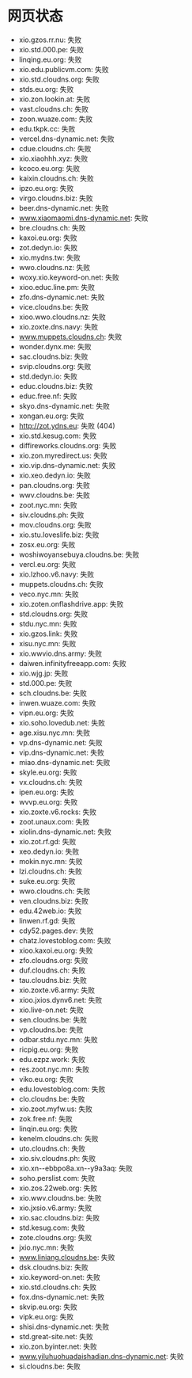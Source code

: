 # 网页状态
- xio.gzos.rr.nu: 失败
- xio.std.000.pe: 失败
- linqing.eu.org: 失败
- xio.edu.publicvm.com: 失败
- xio.std.cloudns.org: 失败
- stds.eu.org: 失败
- xio.zon.lookin.at: 失败
- vast.cloudns.ch: 失败
- zoon.wuaze.com: 失败
- edu.tkpk.cc: 失败
- vercel.dns-dynamic.net: 失败
- cdue.cloudns.ch: 失败
- xio.xiaohhh.xyz: 失败
- kcoco.eu.org: 失败
- kaixin.cloudns.ch: 失败
- ipzo.eu.org: 失败
- virgo.cloudns.biz: 失败
- beer.dns-dynamic.net: 失败
- www.xiaomaomi.dns-dynamic.net: 失败
- bre.cloudns.ch: 失败
- kaxoi.eu.org: 失败
- zot.dedyn.io: 失败
- xio.mydns.tw: 失败
- wwo.cloudns.nz: 失败
- woxy.xio.keyword-on.net: 失败
- xioo.educ.line.pm: 失败
- zfo.dns-dynamic.net: 失败
- vice.cloudns.be: 失败
- xioo.wwo.cloudns.nz: 失败
- xio.zoxte.dns.navy: 失败
- www.muppets.cloudns.ch: 失败
- wonder.dynx.me: 失败
- sac.cloudns.biz: 失败
- svip.cloudns.org: 失败
- std.dedyn.io: 失败
- educ.cloudns.biz: 失败
- educ.free.nf: 失败
- skyo.dns-dynamic.net: 失败
- xongan.eu.org: 失败
- http://zot.ydns.eu: 失败 (404)
- xio.std.kesug.com: 失败
- diffireworks.cloudns.org: 失败
- xio.zon.myredirect.us: 失败
- xio.vip.dns-dynamic.net: 失败
- xio.xeo.dedyn.io: 失败
- pan.cloudns.org: 失败
- wwv.cloudns.be: 失败
- zoot.nyc.mn: 失败
- siv.cloudns.ph: 失败
- mov.cloudns.org: 失败
- xio.stu.loveslife.biz: 失败
- zosx.eu.org: 失败
- woshiwoyansebuya.cloudns.be: 失败
- vercl.eu.org: 失败
- xio.lzhoo.v6.navy: 失败
- muppets.cloudns.ch: 失败
- veco.nyc.mn: 失败
- xio.zoten.onflashdrive.app: 失败
- std.cloudns.org: 失败
- stdu.nyc.mn: 失败
- xio.gzos.link: 失败
- xisu.nyc.mn: 失败
- xio.wwvio.dns.army: 失败
- daiwen.infinityfreeapp.com: 失败
- xio.wjg.jp: 失败
- std.000.pe: 失败
- sch.cloudns.be: 失败
- inwen.wuaze.com: 失败
- vipn.eu.org: 失败
- xio.soho.lovedub.net: 失败
- age.xisu.nyc.mn: 失败
- vp.dns-dynamic.net: 失败
- vip.dns-dynamic.net: 失败
- miao.dns-dynamic.net: 失败
- skyle.eu.org: 失败
- vx.cloudns.ch: 失败
- ipen.eu.org: 失败
- wvvp.eu.org: 失败
- xio.zoxte.v6.rocks: 失败
- zoot.unaux.com: 失败
- xiolin.dns-dynamic.net: 失败
- xio.zot.rf.gd: 失败
- xeo.dedyn.io: 失败
- mokin.nyc.mn: 失败
- lzi.cloudns.ch: 失败
- suke.eu.org: 失败
- wwo.cloudns.ch: 失败
- ven.cloudns.biz: 失败
- edu.42web.io: 失败
- linwen.rf.gd: 失败
- cdy52.pages.dev: 失败
- chatz.lovestoblog.com: 失败
- xioo.kaxoi.eu.org: 失败
- zfo.cloudns.org: 失败
- duf.cloudns.ch: 失败
- tau.cloudns.biz: 失败
- xio.zoxte.v6.army: 失败
- xioo.jxios.dynv6.net: 失败
- xio.live-on.net: 失败
- sen.cloudns.be: 失败
- vp.cloudns.be: 失败
- odbar.stdu.nyc.mn: 失败
- ricpig.eu.org: 失败
- edu.ezpz.work: 失败
- res.zoot.nyc.mn: 失败
- viko.eu.org: 失败
- edu.lovestoblog.com: 失败
- clo.cloudns.be: 失败
- xio.zoot.myfw.us: 失败
- zok.free.nf: 失败
- linqin.eu.org: 失败
- kenelm.cloudns.ch: 失败
- uto.cloudns.ch: 失败
- xio.siv.cloudns.ph: 失败
- xio.xn--ebbpo8a.xn--y9a3aq: 失败
- soho.perslist.com: 失败
- xio.zos.22web.org: 失败
- xio.wwv.cloudns.be: 失败
- xio.jxsio.v6.army: 失败
- xio.sac.cloudns.biz: 失败
- std.kesug.com: 失败
- zote.cloudns.org: 失败
- jxio.nyc.mn: 失败
- www.liniang.cloudns.be: 失败
- dsk.cloudns.biz: 失败
- xio.keyword-on.net: 失败
- xio.std.cloudns.ch: 失败
- fox.dns-dynamic.net: 失败
- skvip.eu.org: 失败
- vipk.eu.org: 失败
- shisi.dns-dynamic.net: 失败
- std.great-site.net: 失败
- xio.zon.byinter.net: 失败
- www.yiluhuohuadaishadian.dns-dynamic.net: 失败
- si.cloudns.be: 失败
